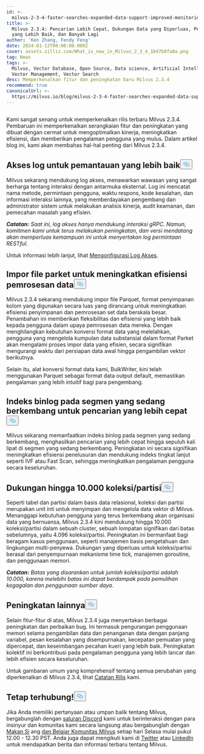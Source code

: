 ```yaml
---
id: >-
  milvus-2-3-4-faster-searches-expanded-data-support-improved-monitoring-and-more.md
title: >-
  Milvus 2.3.4: Pencarian Lebih Cepat, Dukungan Data yang Diperluas, Pemantauan
  yang Lebih Baik, dan Banyak Lagi
author: 'Ken Zhang, Fendy Feng'
date: 2024-01-12T00:00:00.000Z
cover: assets.zilliz.com/What_is_new_in_Milvus_2_3_4_1847b0fa8a.png
tag: News
tags: >-
  Milvus, Vector Database, Open Source, Data science, Artificial Intelligence,
  Vector Management, Vector Search
desc: Memperkenalkan fitur dan peningkatan baru Milvus 2.3.4
recommend: true
canonicalUrl: >-
  https://milvus.io/blog/milvus-2-3-4-faster-searches-expanded-data-support-improved-monitoring-and-more.md
---
```

<p>
  <span class="img-wrapper">
    <img translate="no" src="https://assets.zilliz.com/What_is_new_in_Milvus_2_3_4_1847b0fa8a.png" alt="" class="doc-image" id="" />
    <span></span>
  </span>
</p>
<p>Kami sangat senang untuk memperkenalkan rilis terbaru Milvus 2.3.4. Pembaruan ini memperkenalkan serangkaian fitur dan peningkatan yang dibuat dengan cermat untuk mengoptimalkan kinerja, meningkatkan efisiensi, dan memberikan pengalaman pengguna yang mulus. Dalam artikel blog ini, kami akan membahas hal-hal penting dari Milvus 2.3.4.</p>
<h2 id="Access-logs-for-improved-monitoring" class="common-anchor-header">Akses log untuk pemantauan yang lebih baik<button data-href="#Access-logs-for-improved-monitoring" class="anchor-icon" translate="no">
      <svg translate="no"
        aria-hidden="true"
        focusable="false"
        height="20"
        version="1.1"
        viewBox="0 0 16 16"
        width="16"
      >
        <path
          fill="#0092E4"
          fill-rule="evenodd"
          d="M4 9h1v1H4c-1.5 0-3-1.69-3-3.5S2.55 3 4 3h4c1.45 0 3 1.69 3 3.5 0 1.41-.91 2.72-2 3.25V8.59c.58-.45 1-1.27 1-2.09C10 5.22 8.98 4 8 4H4c-.98 0-2 1.22-2 2.5S3 9 4 9zm9-3h-1v1h1c1 0 2 1.22 2 2.5S13.98 12 13 12H9c-.98 0-2-1.22-2-2.5 0-.83.42-1.64 1-2.09V6.25c-1.09.53-2 1.84-2 3.25C6 11.31 7.55 13 9 13h4c1.45 0 3-1.69 3-3.5S14.5 6 13 6z"
        ></path>
      </svg>
    </button></h2><p>Milvus sekarang mendukung log akses, menawarkan wawasan yang sangat berharga tentang interaksi dengan antarmuka eksternal. Log ini mencatat nama metode, permintaan pengguna, waktu respons, kode kesalahan, dan informasi interaksi lainnya, yang memberdayakan pengembang dan administrator sistem untuk melakukan analisis kinerja, audit keamanan, dan pemecahan masalah yang efisien.</p>
<p><strong><em>Catatan:</em></strong> <em>Saat ini, log akses hanya mendukung interaksi gRPC. Namun, komitmen kami untuk terus melakukan peningkatan, dan versi mendatang akan memperluas kemampuan ini untuk menyertakan log permintaan RESTful.</em></p>
<p>Untuk informasi lebih lanjut, lihat <a href="https://milvus.io/docs/configure_access_logs.md">Mengonfigurasi Log Akses</a>.</p>
<h2 id="Parquet-file-imports-for-enhanced-data-processing-efficiency" class="common-anchor-header">Impor file parket untuk meningkatkan efisiensi pemrosesan data<button data-href="#Parquet-file-imports-for-enhanced-data-processing-efficiency" class="anchor-icon" translate="no">
      <svg translate="no"
        aria-hidden="true"
        focusable="false"
        height="20"
        version="1.1"
        viewBox="0 0 16 16"
        width="16"
      >
        <path
          fill="#0092E4"
          fill-rule="evenodd"
          d="M4 9h1v1H4c-1.5 0-3-1.69-3-3.5S2.55 3 4 3h4c1.45 0 3 1.69 3 3.5 0 1.41-.91 2.72-2 3.25V8.59c.58-.45 1-1.27 1-2.09C10 5.22 8.98 4 8 4H4c-.98 0-2 1.22-2 2.5S3 9 4 9zm9-3h-1v1h1c1 0 2 1.22 2 2.5S13.98 12 13 12H9c-.98 0-2-1.22-2-2.5 0-.83.42-1.64 1-2.09V6.25c-1.09.53-2 1.84-2 3.25C6 11.31 7.55 13 9 13h4c1.45 0 3-1.69 3-3.5S14.5 6 13 6z"
        ></path>
      </svg>
    </button></h2><p>Milvus 2.3.4 sekarang mendukung impor file Parquet, format penyimpanan kolom yang digunakan secara luas yang dirancang untuk meningkatkan efisiensi penyimpanan dan pemrosesan set data berskala besar. Penambahan ini memberikan fleksibilitas dan efisiensi yang lebih baik kepada pengguna dalam upaya pemrosesan data mereka. Dengan menghilangkan kebutuhan konversi format data yang melelahkan, pengguna yang mengelola kumpulan data substansial dalam format Parket akan mengalami proses impor data yang efisien, secara signifikan mengurangi waktu dari persiapan data awal hingga pengambilan vektor berikutnya.</p>
<p>Selain itu, alat konversi format data kami, BulkWriter, kini telah menggunakan Parquet sebagai format data output default, memastikan pengalaman yang lebih intuitif bagi para pengembang.</p>
<h2 id="Binlog-index-on-growing-segments-for-faster-searches" class="common-anchor-header">Indeks binlog pada segmen yang sedang berkembang untuk pencarian yang lebih cepat<button data-href="#Binlog-index-on-growing-segments-for-faster-searches" class="anchor-icon" translate="no">
      <svg translate="no"
        aria-hidden="true"
        focusable="false"
        height="20"
        version="1.1"
        viewBox="0 0 16 16"
        width="16"
      >
        <path
          fill="#0092E4"
          fill-rule="evenodd"
          d="M4 9h1v1H4c-1.5 0-3-1.69-3-3.5S2.55 3 4 3h4c1.45 0 3 1.69 3 3.5 0 1.41-.91 2.72-2 3.25V8.59c.58-.45 1-1.27 1-2.09C10 5.22 8.98 4 8 4H4c-.98 0-2 1.22-2 2.5S3 9 4 9zm9-3h-1v1h1c1 0 2 1.22 2 2.5S13.98 12 13 12H9c-.98 0-2-1.22-2-2.5 0-.83.42-1.64 1-2.09V6.25c-1.09.53-2 1.84-2 3.25C6 11.31 7.55 13 9 13h4c1.45 0 3-1.69 3-3.5S14.5 6 13 6z"
        ></path>
      </svg>
    </button></h2><p>Milvus sekarang memanfaatkan indeks binlog pada segmen yang sedang berkembang, menghasilkan pencarian yang lebih cepat hingga sepuluh kali lipat di segmen yang sedang berkembang. Peningkatan ini secara signifikan meningkatkan efisiensi penelusuran dan mendukung indeks tingkat lanjut seperti IVF atau Fast Scan, sehingga meningkatkan pengalaman pengguna secara keseluruhan.</p>
<h2 id="Support-for-up-to-10000-collectionspartitions" class="common-anchor-header">Dukungan hingga 10.000 koleksi/partisi<button data-href="#Support-for-up-to-10000-collectionspartitions" class="anchor-icon" translate="no">
      <svg translate="no"
        aria-hidden="true"
        focusable="false"
        height="20"
        version="1.1"
        viewBox="0 0 16 16"
        width="16"
      >
        <path
          fill="#0092E4"
          fill-rule="evenodd"
          d="M4 9h1v1H4c-1.5 0-3-1.69-3-3.5S2.55 3 4 3h4c1.45 0 3 1.69 3 3.5 0 1.41-.91 2.72-2 3.25V8.59c.58-.45 1-1.27 1-2.09C10 5.22 8.98 4 8 4H4c-.98 0-2 1.22-2 2.5S3 9 4 9zm9-3h-1v1h1c1 0 2 1.22 2 2.5S13.98 12 13 12H9c-.98 0-2-1.22-2-2.5 0-.83.42-1.64 1-2.09V6.25c-1.09.53-2 1.84-2 3.25C6 11.31 7.55 13 9 13h4c1.45 0 3-1.69 3-3.5S14.5 6 13 6z"
        ></path>
      </svg>
    </button></h2><p>Seperti tabel dan partisi dalam basis data relasional, koleksi dan partisi merupakan unit inti untuk menyimpan dan mengelola data vektor di Milvus. Menanggapi kebutuhan pengguna yang terus berkembang akan organisasi data yang bernuansa, Milvus 2.3.4 kini mendukung hingga 10.000 koleksi/partisi dalam sebuah cluster, sebuah lompatan signifikan dari batas sebelumnya, yaitu 4.096 koleksi/partisi. Peningkatan ini bermanfaat bagi beragam kasus penggunaan, seperti manajemen basis pengetahuan dan lingkungan multi-penyewa. Dukungan yang diperluas untuk koleksi/partisi berasal dari penyempurnaan mekanisme time tick, manajemen goroutine, dan penggunaan memori.</p>
<p><strong><em>Catatan:</em></strong> <em>Batas yang disarankan untuk jumlah koleksi/partisi adalah 10.000, karena melebihi batas ini dapat berdampak pada pemulihan kegagalan dan penggunaan sumber daya</em>.</p>
<h2 id="Other-enhancements" class="common-anchor-header">Peningkatan lainnya<button data-href="#Other-enhancements" class="anchor-icon" translate="no">
      <svg translate="no"
        aria-hidden="true"
        focusable="false"
        height="20"
        version="1.1"
        viewBox="0 0 16 16"
        width="16"
      >
        <path
          fill="#0092E4"
          fill-rule="evenodd"
          d="M4 9h1v1H4c-1.5 0-3-1.69-3-3.5S2.55 3 4 3h4c1.45 0 3 1.69 3 3.5 0 1.41-.91 2.72-2 3.25V8.59c.58-.45 1-1.27 1-2.09C10 5.22 8.98 4 8 4H4c-.98 0-2 1.22-2 2.5S3 9 4 9zm9-3h-1v1h1c1 0 2 1.22 2 2.5S13.98 12 13 12H9c-.98 0-2-1.22-2-2.5 0-.83.42-1.64 1-2.09V6.25c-1.09.53-2 1.84-2 3.25C6 11.31 7.55 13 9 13h4c1.45 0 3-1.69 3-3.5S14.5 6 13 6z"
        ></path>
      </svg>
    </button></h2><p>Selain fitur-fitur di atas, Milvus 2.3.4 juga menyertakan berbagai peningkatan dan perbaikan bug. Ini termasuk pengurangan penggunaan memori selama pengambilan data dan penanganan data dengan panjang variabel, pesan kesalahan yang disempurnakan, kecepatan pemuatan yang dipercepat, dan keseimbangan pecahan kueri yang lebih baik. Peningkatan kolektif ini berkontribusi pada pengalaman pengguna yang lebih lancar dan lebih efisien secara keseluruhan.</p>
<p>Untuk gambaran umum yang komprehensif tentang semua perubahan yang diperkenalkan di Milvus 2.3.4, lihat <a href="https://milvus.io/docs/release_notes.md#v234">Catatan Rilis</a> kami.</p>
<h2 id="Stay-connected" class="common-anchor-header">Tetap terhubung!<button data-href="#Stay-connected" class="anchor-icon" translate="no">
      <svg translate="no"
        aria-hidden="true"
        focusable="false"
        height="20"
        version="1.1"
        viewBox="0 0 16 16"
        width="16"
      >
        <path
          fill="#0092E4"
          fill-rule="evenodd"
          d="M4 9h1v1H4c-1.5 0-3-1.69-3-3.5S2.55 3 4 3h4c1.45 0 3 1.69 3 3.5 0 1.41-.91 2.72-2 3.25V8.59c.58-.45 1-1.27 1-2.09C10 5.22 8.98 4 8 4H4c-.98 0-2 1.22-2 2.5S3 9 4 9zm9-3h-1v1h1c1 0 2 1.22 2 2.5S13.98 12 13 12H9c-.98 0-2-1.22-2-2.5 0-.83.42-1.64 1-2.09V6.25c-1.09.53-2 1.84-2 3.25C6 11.31 7.55 13 9 13h4c1.45 0 3-1.69 3-3.5S14.5 6 13 6z"
        ></path>
      </svg>
    </button></h2><p>Jika Anda memiliki pertanyaan atau umpan balik tentang Milvus, bergabunglah dengan <a href="https://discord.com/invite/8uyFbECzPX">saluran Discord</a> kami untuk berinteraksi dengan para insinyur dan komunitas kami secara langsung atau bergabunglah dengan <a href="https://discord.com/invite/RjNbk8RR4f">Makan Si</a> ang <a href="https://discord.com/invite/RjNbk8RR4f">dan Belajar Komunitas Milvus</a> setiap hari Selasa mulai pukul 12.00 - 12.30 PST. Anda juga dapat mengikuti kami di <a href="https://twitter.com/milvusio">Twitter</a> atau <a href="https://www.linkedin.com/company/the-milvus-project">LinkedIn</a> untuk mendapatkan berita dan informasi terbaru tentang Milvus.</p>

